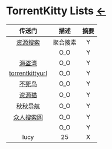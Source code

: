 # TorrentKitty Lists [←](index.md)

| 传送门 | 描述 | 摘要 |
|:---:|:---:|:---:|
| [资源搜索](http://magnet.chongbuluo.com/) | 聚合搜素 | Y |
| []() | O_O | Y |
| [海盗湾](https://thepiratebay.org/index.html) | O_O | Y |
| [torrentkittyurl](http://torrentkittyurl.com/tk/) | O_O | Y |
| [不死鸟](https://iao.su/) | O_O | Y |
| [资源猫](https://www.ziyuanm.com/) | O_O | Y |
| [秋秋导航](https://www.39qq.com/) | O_O | Y |
| [众人搜索网](http://wangpan.renrensousuo.com/) | O_O | Y |
| []() | O_O | Y |
| lucy | 25 | X |

